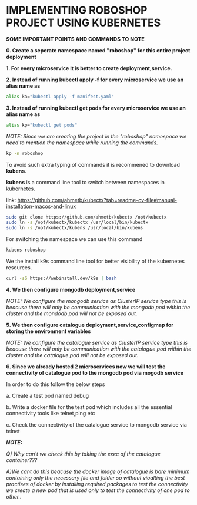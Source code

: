 # IMPLEMENTING ROBOSHOP PROJECT USING KUBERNETES

**SOME IMPORTANT POINTS AND COMMANDS TO NOTE**

**0. Create a seperate namespace named "roboshop" for this entire project deployment**

**1. For every microservice it is better to create deployment,service.**

**2. Instead of running kubectl apply -f <filename> for every microservice we use an alias name as**

```bash
alias ka="kubectl apply -f manifest.yaml"
```

**3. Instead of running kubectl get pods for every microservice we use an alias name as**

```bash
alias kp="kubectl get pods"
```

_NOTE: Since we are creating the project in the "roboshop" namespace we need to mention the namespace while running the commands._

```bash
kp -n roboshop
```

To avoid such extra typing of commands it is recommened to download **kubens**.

**kubens** is a command line tool to switch between namespaces in kubernetes.

link: https://github.com/ahmetb/kubectx?tab=readme-ov-file#manual-installation-macos-and-linux

```bash
sudo git clone https://github.com/ahmetb/kubectx /opt/kubectx
sudo ln -s /opt/kubectx/kubectx /usr/local/bin/kubectx
sudo ln -s /opt/kubectx/kubens /usr/local/bin/kubens
```

For switching the namespace we can use this command

```bash
kubens roboshop
```

We the install k9s command line tool for better visibility of the kubernetes resources.

```bash
curl -sS https://webinstall.dev/k9s | bash
```

**4. We then configure mongodb deployment,service**

_NOTE: We configure the mongodb service as ClusterIP service type this is beacuse there will only be communication with the mongodb pod within the cluster and the mondodb pod will not be exposed out._

**5. We then configure catalogue deployment,service,configmap for storing the environment variables**

_NOTE: We configure the catalogue service as ClusterIP service type this is beacuse there will only be communication with the catalogue pod within the cluster and the catalogue pod will not be exposed out._

**6. Since we already hosted 2 microservices now we will test the connectivity of catalogue pod to the mongodb pod via mogodb service**

In order to do this follow the below steps

a. Create a test pod named debug

b. Write a docker file for the test pod which includes all the essential connectivity tools like telnet,ping etc

c. Check the connectivity of the catalogue service to mongodb service via telnet

**_NOTE:_**

_Q) Why can't we check this by taking the exec of the catalogue container???_

_A)We cant do this beacuse the docker image of catalogue is bare minimum containing only the necessary file and folder so without vioalting the best practises of docker by installing required packages to test the connectivity we create a new pod that is used only to test the connectivity of one pod to other.._
